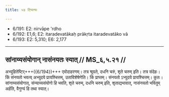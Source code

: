 ```yaml
---
title: ५७ टिप्पन्यः

---
```

- 6/191: E2: nirvāpe 'rdho
- 6/192: E1,6; E2: itaradevatākaḥ prākṛta itaradevatāko vā
- 6/193: E2: 5,310; E6: 2,177

____________________________________________


## सांनाय्यसंयोगान् नासंनयतः स्यात् // MS_६,५.२१ //

अभ्युहितेष्टिर्+++({6/194})+++ एवोदाहरणम्। तत्र श्रूयते, दधनि चरुं, शृते चरुम् इति। तत्र संदेहः। किं संनयतो भवत्य् अभ्युदये प्रायश्चित्तम्, उताविशेषेणेति। किं प्राप्तम्। संनयतो ऽभ्युदये प्रायश्चित्तम्। कुतः। सांनाय्यसंयोगात्, संन्याय्यसंयोगो हि भवति, शृते चरुम्, दधनि चरुम् इति, शृताद्यभावात्, नासंनयतो भवितुम् अर्हति, वैगुण्यं हि तथा स्यात्।
